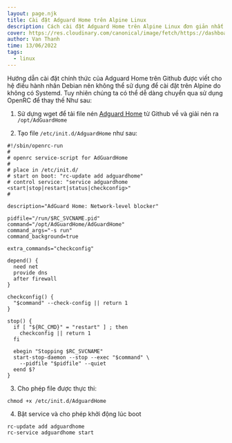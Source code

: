 ```yaml
---
layout: page.njk
title: Cài đặt Adguard Home trên Alpine Linux
description: Cách cài đặt Adguard Home trên Alpine Linux đơn giản nhất
cover: https://res.cloudinary.com/canonical/image/fetch/https://dashboard.snapcraft.io/site_media/appmedia/2020/04/1_1_L6wlYts.png
author: Van Thanh
time: 13/06/2022
tags:
  - linux
---
```

Hướng dẫn cài đặt chính thức của Adguard Home trên Github được viết cho hệ điều hành nhân Debian nên không thể sử dụng để cài đặt trên Alpine do không có Systemd.
Tuy nhiên chúng ta có thể dễ dàng chuyển qua sử dụng OpenRC để thay thế Như sau:

1. Sử dựng wget để tải file nén [Adguard Home](https://github.com/AdguardTeam/AdGuardHome/releases) từ Github về và giải nén ra `/opt/AdGuardHome`

2. Tạo file `/etc/init.d/AdguardHome` như sau:

```
#!/sbin/openrc-run
#
# openrc service-script for AdGuardHome
#
# place in /etc/init.d/
# start on boot: "rc-update add adguardhome"
# control service: "service adguardhome <start|stop|restart|status|checkconfig>"
#

description="AdGuard Home: Network-level blocker"

pidfile="/run/$RC_SVCNAME.pid"
command="/opt/AdGuardHome/AdGuardHome"
command_args="-s run"
command_background=true

extra_commands="checkconfig"

depend() {
  need net
  provide dns
  after firewall
}

checkconfig() {
  "$command" --check-config || return 1
}

stop() {
  if [ "${RC_CMD}" = "restart" ] ; then
    checkconfig || return 1
  fi

  ebegin "Stopping $RC_SVCNAME"
  start-stop-daemon --stop --exec "$command" \
    --pidfile "$pidfile" --quiet
  eend $?
}
```

3. Cho phép file được thực thi:

```
chmod +x /etc/init.d/AdguardHome
```

4. Bật service và cho phép khởi động lúc boot

```
rc-update add adguardhome
rc-service adguardhome start
```